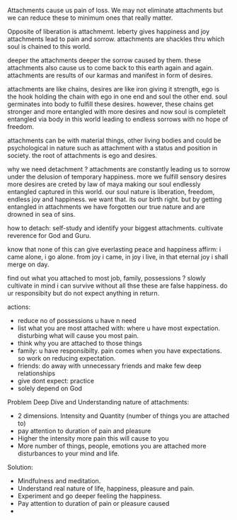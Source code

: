 Attachments cause us pain of loss. We may not eliminate attachments but we can reduce these to minimum ones that really matter. 

Opposite of liberation is attachmemt.
leberty gives happiness and joy
attachments lead to pain and sorrow. 
attachments are shackles thru which soul is chained to this world.

deeper the attachments deeper the sorrow caused by them. these attachments also cause us to come back to this earth again and again. attachments are results of our karmas and manifest in form of desires. 

attachments are like chains, desires are like iron giving it strength, ego is the hook holding the chain with ego in one end and soul the other end. soul germinates into body to fulfill these desires. however, these chains get stronger and more entangled with more desires and now soul is completelt entangled via body in this world leading to endless sorrows with no hope of freedom.

attachments can be with material things, other living bodies and could be psychological in nature such as attachment with a status and position in society. the root of attachments is ego and desires. 

why we need detachment ?
attachments are constantly leading us to sorrow under the delusion of temporary happiness. more we fulfill sensory desires more desires are creted by law of maya making our soul endlessly entangled captured in this world. our soul nature is liberation, freedom, endless joy and happiness. we want that. its our birth right. but by getting entangled in attachments we have forgotten our true nature and are drowned in sea of sins. 

how to detach:
self-study and identify your biggest attachments. 
cultivate reverence for God and Guru. 


know that none of this can give everlasting peace and happiness
affirm: i came alone, i go alone. 
from joy i came, in joy i live, in that eternal joy i shall merge on day. 

find out what you attached to most
job, family, possessions ? 
slowly cultivate in mind i can survive without all thse
these are false happiness. 
do ur responsibity but do not expect anything in return. 


actions: 
- reduce no of possessions u have n need
- list what you are most attached with: where u have most expectation. disturbing what will cause you most pain.
- think why you are attached to those things
- family: u have responsibilty. pain comes when you have expectations. so work on reducing expectation. 
- friends: do away with unnecessary friends and make few deep relationships
- give dont expect: practice
- solely depend on God 



Problem Deep Dive and Understanding nature of attachments:
- 2 dimensions. Intensity and Quantity (number of things you are attached to)
- pay attention to duration of pain and pleasure
- Higher the intensity more pain this will cause to you 
- More number of things, people, emotions you are attached more disturbances to your mind and life. 

Solution: 
- Mindfulness and meditation. 
- Understand real nature of life, happiness, pleasure and pain. 
- Experiment and go deeper feeling the happiness. 
- Pay attention to duration of pain or pleasure caused 
- 

